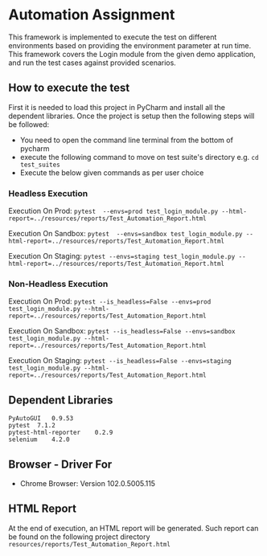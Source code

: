 # Automation Assignment
This framework is implemented to execute the test on different environments based on providing the environment parameter at run time.
This framework covers the Login module from the given demo application, and run the test cases against provided scenarios.
## How to execute the test
First it is needed to load this project in PyCharm and install all the dependent libraries. Once the project is setup then the following steps will be followed: 
- You need to open the command line terminal from the bottom of pycharm
- execute the following command to move on test suite's directory e.g. ```cd test_suites```
- Execute the below given commands as per user choice
### Headless Execution

Execution On Prod:
```pytest  --envs=prod test_login_module.py --html-report=../resources/reports/Test_Automation_Report.html```

Execution On Sandbox:
```pytest  --envs=sandbox test_login_module.py --html-report=../resources/reports/Test_Automation_Report.html```

Execution On Staging:
```pytest --envs=staging test_login_module.py --html-report=../resources/reports/Test_Automation_Report.html```


### Non-Headless Execution

Execution On Prod:
```pytest --is_headless=False --envs=prod test_login_module.py --html-report=../resources/reports/Test_Automation_Report.html```

Execution On Sandbox:
```pytest --is_headless=False --envs=sandbox test_login_module.py --html-report=../resources/reports/Test_Automation_Report.html```

Execution On Staging:
```pytest --is_headless=False --envs=staging test_login_module.py --html-report=../resources/reports/Test_Automation_Report.html```


## Dependent Libraries
```
PyAutoGUI	0.9.53
pytest	7.1.2	
pytest-html-reporter	0.2.9
selenium	4.2.0	
```

## Browser - Driver For
- Chrome Browser: Version 102.0.5005.115 

## HTML Report
At the end of execution, an HTML report will be generated. Such report can be found on the following project directory ```resources/reports/Test_Automation_Report.html``` 